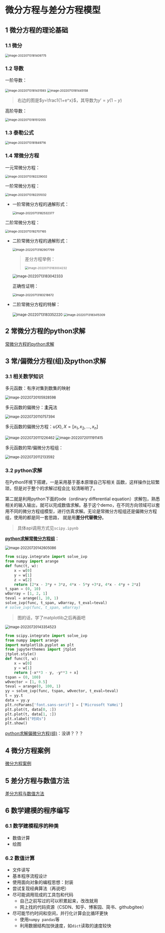 # 微分方程与差分方程模型

## 1 微分方程的理论基础

### 1.1 微分

<img src="%E5%BE%AE%E5%88%86%E6%96%B9%E7%A8%8B%E4%B8%8E%E5%B7%AE%E5%88%86%E6%96%B9%E7%A8%8B%E6%A8%A1%E5%9E%8B.assets/image-20220713181409775.png" alt="image-20220713181409775" style="zoom:67%;" />

### 1.2 导数

一阶导数：

<img src="%E5%BE%AE%E5%88%86%E6%96%B9%E7%A8%8B%E4%B8%8E%E5%B7%AE%E5%88%86%E6%96%B9%E7%A8%8B%E6%A8%A1%E5%9E%8B.assets/image-20220713181431593.png" alt="image-20220713181431593" style="zoom:67%;" />

<img src="%E5%BE%AE%E5%88%86%E6%96%B9%E7%A8%8B%E4%B8%8E%E5%B7%AE%E5%88%86%E6%96%B9%E7%A8%8B%E6%A8%A1%E5%9E%8B.assets/image-20220713181445158.png" alt="image-20220713181445158" style="zoom:67%;" />

> 右边的图是$y=\frac1{1+e^x}$，其导数为$y'=y(1-y)$

高阶导数：

<img src="%E5%BE%AE%E5%88%86%E6%96%B9%E7%A8%8B%E4%B8%8E%E5%B7%AE%E5%88%86%E6%96%B9%E7%A8%8B%E6%A8%A1%E5%9E%8B.assets/image-20220713181512055.png" alt="image-20220713181512055" style="zoom:67%;" />

### 1.3 泰勒公式

<img src="%E5%BE%AE%E5%88%86%E6%96%B9%E7%A8%8B%E4%B8%8E%E5%B7%AE%E5%88%86%E6%96%B9%E7%A8%8B%E6%A8%A1%E5%9E%8B.assets/image-20220713181849716.png" alt="image-20220713181849716" style="zoom:67%;" />

### 1.4 常微分方程

一元常微分方程：

<img src="%E5%BE%AE%E5%88%86%E6%96%B9%E7%A8%8B%E4%B8%8E%E5%B7%AE%E5%88%86%E6%96%B9%E7%A8%8B%E6%A8%A1%E5%9E%8B.assets/image-20220713182229002.png" alt="image-20220713182229002" style="zoom:67%;" />

一阶常微分方程：

<img src="%E5%BE%AE%E5%88%86%E6%96%B9%E7%A8%8B%E4%B8%8E%E5%B7%AE%E5%88%86%E6%96%B9%E7%A8%8B%E6%A8%A1%E5%9E%8B.assets/image-20220713182251032.png" alt="image-20220713182251032" style="zoom:67%;" />

- 一阶常微分方程的通解形式：

  <img src="%E5%BE%AE%E5%88%86%E6%96%B9%E7%A8%8B%E4%B8%8E%E5%B7%AE%E5%88%86%E6%96%B9%E7%A8%8B%E6%A8%A1%E5%9E%8B.assets/image-20220713182532377.png" alt="image-20220713182532377" style="zoom:67%;" />

二阶常微分方程：

<img src="%E5%BE%AE%E5%88%86%E6%96%B9%E7%A8%8B%E4%B8%8E%E5%B7%AE%E5%88%86%E6%96%B9%E7%A8%8B%E6%A8%A1%E5%9E%8B.assets/image-20220713182707165.png" alt="image-20220713182707165" style="zoom:67%;" />

- 二阶常微分方程的通解形式：

  <img src="%E5%BE%AE%E5%88%86%E6%96%B9%E7%A8%8B%E4%B8%8E%E5%B7%AE%E5%88%86%E6%96%B9%E7%A8%8B%E6%A8%A1%E5%9E%8B.assets/image-20220713182907769.png" alt="image-20220713182907769" style="zoom:67%;" />

  > 差分方程举例：
  >
  > <img src="%E5%BE%AE%E5%88%86%E6%96%B9%E7%A8%8B%E4%B8%8E%E5%B7%AE%E5%88%86%E6%96%B9%E7%A8%8B%E6%A8%A1%E5%9E%8B.assets/image-20220713183004232.png" alt="image-20220713183004232" style="zoom:67%;" />

  <img src="%E5%BE%AE%E5%88%86%E6%96%B9%E7%A8%8B%E4%B8%8E%E5%B7%AE%E5%88%86%E6%96%B9%E7%A8%8B%E6%A8%A1%E5%9E%8B.assets/image-20220713183042333.png" alt="image-20220713183042333" style="zoom:80%;" />

  正确性证明：

  <img src="%E5%BE%AE%E5%88%86%E6%96%B9%E7%A8%8B%E4%B8%8E%E5%B7%AE%E5%88%86%E6%96%B9%E7%A8%8B%E6%A8%A1%E5%9E%8B.assets/image-20220713183218672.png" alt="image-20220713183218672" style="zoom:67%;" />

- 二阶常微分方程的特解：

  <img src="%E5%BE%AE%E5%88%86%E6%96%B9%E7%A8%8B%E4%B8%8E%E5%B7%AE%E5%88%86%E6%96%B9%E7%A8%8B%E6%A8%A1%E5%9E%8B.assets/image-20220713183352220.png" alt="image-20220713183352220" style="zoom:80%;" />

  <img src="%E5%BE%AE%E5%88%86%E6%96%B9%E7%A8%8B%E4%B8%8E%E5%B7%AE%E5%88%86%E6%96%B9%E7%A8%8B%E6%A8%A1%E5%9E%8B.assets/image-20220713183415309.png" alt="image-20220713183415309" style="zoom:67%;" />

## 2 常微分方程的python求解

[常微分方程的python求解](常微分方程的python求解/README.md)

## 3 常/偏微分方程(组)及python求解

### 3.1 相关数学知识

多元函数：有序对集到数集的映射

<img src="%E5%BE%AE%E5%88%86%E6%96%B9%E7%A8%8B%E4%B8%8E%E5%B7%AE%E5%88%86%E6%96%B9%E7%A8%8B%E6%A8%A1%E5%9E%8B.assets/image-20220720105928598.png" alt="image-20220720105928598" style="zoom:80%;" />

多元函数的偏微分：**主元**法

<img src="%E5%BE%AE%E5%88%86%E6%96%B9%E7%A8%8B%E4%B8%8E%E5%B7%AE%E5%88%86%E6%96%B9%E7%A8%8B%E6%A8%A1%E5%9E%8B.assets/image-20220720110757394.png" alt="image-20220720110757394" style="zoom:80%;" />

多元函数的偏微分方程：$u(X),X=[x_1,x_2,...,x_n]$

<img src="%E5%BE%AE%E5%88%86%E6%96%B9%E7%A8%8B%E4%B8%8E%E5%B7%AE%E5%88%86%E6%96%B9%E7%A8%8B%E6%A8%A1%E5%9E%8B.assets/image-20220720111226462.png" alt="image-20220720111226462" style="zoom:80%;" />

<img src="%E5%BE%AE%E5%88%86%E6%96%B9%E7%A8%8B%E4%B8%8E%E5%B7%AE%E5%88%86%E6%96%B9%E7%A8%8B%E6%A8%A1%E5%9E%8B.assets/image-20220720111911415.png" alt="image-20220720111911415" style="zoom:80%;" />

多元函数的常/偏微分方程组：

<img src="%E5%BE%AE%E5%88%86%E6%96%B9%E7%A8%8B%E4%B8%8E%E5%B7%AE%E5%88%86%E6%96%B9%E7%A8%8B%E6%A8%A1%E5%9E%8B.assets/image-20220720112133592.png" alt="image-20220720112133592" style="zoom:80%;" />

### 3.2 python求解

在Python环境下搭建，一是采用基于基本原理自己写相关 函数，这样操作比较繁琐，但是对于整个的求解过程会比 较清晰明了。

第二就是利用python下面的ode（ordinary differential equation）求解包，熟悉相关的输入输出，就可以完成数值求解。基于这个demo，在不同方向领域可以套用不同的微分方程组模型，进行仿真求解。无论是常微分方程组还是偏微分方程组，使用的都是同一套思路， 就是用**差分代替微分**。

> 具体api调用方式见`scipy.ipynb`

<u>**python求解常微分方程组**</u>：

<img src="%E5%BE%AE%E5%88%86%E6%96%B9%E7%A8%8B%E4%B8%8E%E5%B7%AE%E5%88%86%E6%96%B9%E7%A8%8B%E6%A8%A1%E5%9E%8B.assets/image-20220720142605086.png" alt="image-20220720142605086" style="zoom:80%;" />

```python
from scipy.integrate import solve_ivp
from numpy import arange
def func(t, w):
    x = w[0]
    y = w[1]
    z = w[2]
    return [2*x - 3*y + 3*z, 4*x - 5*y +3*z, 4*x - 4*y + 2*z]
t_span = (0, 10)
w0array = [1, 2, 1]
teval = arange(1, 10, 1)
solve_ivp(func, t_span, w0array, t_eval=teval)
# solve_ivp(func, t_span, w0array)
```

> 图的话，学了matplotlib之后再画吧

<img src="%E5%BE%AE%E5%88%86%E6%96%B9%E7%A8%8B%E4%B8%8E%E5%B7%AE%E5%88%86%E6%96%B9%E7%A8%8B%E6%A8%A1%E5%9E%8B.assets/image-20220720143354523.png" alt="image-20220720143354523" style="zoom:80%;" />

```python
from scipy.integrate import solve_ivp
from numpy import arange
import matplotlib.pyplot as plt
from jupyterthemes import jtplot
jtplot.style()
def func(t, w):
    x = w[0]
    y = w[1]
    return [-x**3 - y, -y**3 + x]
tspan = (0, 100)
w0vector = [1, 0.5]
teval = arange(0, 100, 1)
yy = solve_ivp(func, tspan, w0vector, t_eval=teval)
t = yy.t
data = yy.y
plt.rcParams['font.sans-serif'] = ['Microsoft YaHei']
plt.plot(t, data[0, :])
plt.plot(t, data[1, :])
plt.xlabel("时间s")
plt.show()
```

<u>python求解偏微分方程(组)</u>：没讲？？？

## 4 微分方程案例

[微分方程案例](微分方程案例/微分方程案例.md)

## 5 差分方程与数值方法

[差分方程与数值方法](差分方程与数值方法/README.md)

## 6 数学建模的程序编写

### 6.1 数学建模程序的种类

- 数值计算
- 绘图

### 6.2 数值计算

- 文件读写
- 基本程序流程设计
- 使用面向对象的编程思想：封装
- 尝试复现经典算法（再说吧）
- 尽可能调用现成的工具包和代码
  - 自己之前写过的可以积累起来，改改就用
  - 网上找的代码资源（CSDN、知乎、博客园、简书、githubgitee）
- 尽可能节约时间和空间，并行化计算会比循环更快
  - 使用`numpy pandas`等
  - 利用数据结构加快速度，如`dict`读取的速度较快
